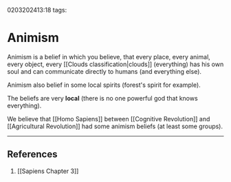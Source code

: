 0203202413:18
tags: 
# Animism

Animism is a belief in which you believe, that every place, every animal, every object, every [[Clouds classification|clouds]] (everything) has his own soul and can communicate directly to humans (and everything else).

Animism also belief in some local spirits (forest's spirit for example).

The beliefs are very **local** (there is no one powerful god that knows everything).

We believe that [[Homo Sapiens]] between [[Cognitive Revolution]] and [[Agricultural Revolution]] had some animism beliefs (at least some groups).

---
## References
1. [[Sapiens Chapter 3]]